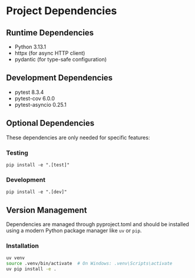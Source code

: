 # Project Dependencies

## Runtime Dependencies
- Python 3.13.1
- httpx (for async HTTP client)
- pydantic (for type-safe configuration)

## Development Dependencies
- pytest 8.3.4
- pytest-cov 6.0.0
- pytest-asyncio 0.25.1

## Optional Dependencies
These dependencies are only needed for specific features:

### Testing
```
pip install -e ".[test]"
```

### Development
```
pip install -e ".[dev]"
```

## Version Management
Dependencies are managed through pyproject.toml and should be installed using a modern Python package manager like `uv` or `pip`.

### Installation
```bash
uv venv
source .venv/bin/activate  # On Windows: .venv\Scripts\activate
uv pip install -e .